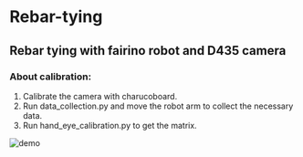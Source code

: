 # Rebar-tying
## Rebar tying with fairino robot and D435 camera
### About calibration:
1. Calibrate the camera with charucoboard.
1. Run data_collection.py and move the robot arm to collect the necessary data.
1. Run hand_eye_calibration.py to get the matrix.

![demo](https://github.com/123CHENJINHUA/rebar-tying/assets/114796134/20705303-de2c-489a-9e65-e8fc458ac666)



